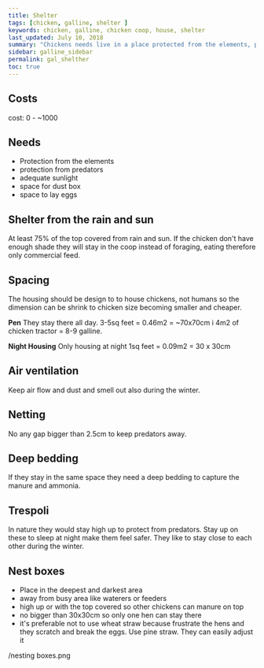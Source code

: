 ```yaml
---
title: Shelter
tags: [chicken, galline, shelter ]
keywords: chicken, galline, chicken coop, house, shelter
last_updated: July 10, 2018
summary: "Chickens needs live in a place protected from the elements, predators, with adequate sunlight and space to lay eggs"
sidebar: galline_sidebar
permalink: gal_shelther
toc: true
---
```


## Costs
cost: 0 - ~1000

## Needs
- Protection from the elements
- protection from predators
- adequate sunlight
- space for dust box
- space to lay eggs

## Shelter from the rain and sun
At least 75% of the top covered from rain and sun.
If the chicken don't have enough shade they will stay in the coop instead of foraging, eating therefore only commercial feed.

## Spacing
The housing should be design to to house chickens, not humans so the dimension can be shrink to chicken size becoming smaller and cheaper.

**Pen**
They stay there all day.
3-5sq feet = 0.46m2 = ~70x70cm i
4m2 of chicken tractor = 8-9 galline.

**Night Housing** 
Only housing at night 
1sq feet = 0.09m2 = 30 x 30cm 

## Air ventilation
Keep air flow and dust and smell out also during the winter.

## Netting
No any gap bigger than 2.5cm to keep predators away.

## Deep bedding
If they stay in the same space they need a deep bedding to capture the manure and ammonia.

## Trespoli
In nature they would stay high up to protect from predators.
Stay up on these to sleep at night make them feel safer.
They like to stay close to each other during the winter.

## Nest boxes
- Place in the deepest and darkest area
- away from busy area like waterers or feeders
- high up or with the top covered so other chickens can manure on top
- no bigger than 30x30cm so only one hen can stay there
- it's preferable not to use wheat straw because frustrate the hens and they scratch and break the eggs. Use pine straw. They can easily adjust it

/nesting boxes.png